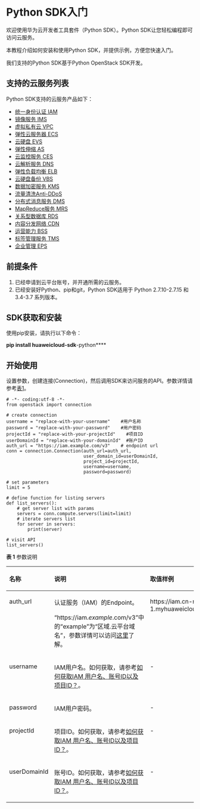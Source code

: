 # Python SDK入门<a name="sdk_02_0002"></a>

欢迎使用华为云开发者工具套件（Python SDK）。Python SDK让您轻松编程即可访问云服务。

本教程介绍如何安装和使用Python SDK，并提供示例，方便您快速入门。

我们支持的Python SDK基于Python OpenStack SDK开发。

## 支持的云服务列表<a name="section17155134542410"></a>

Python SDK支持的云服务产品如下：

-   [统一身份认证 IAM](IAM-Python-SDK示例.md)
-   [镜像服务 IMS](IMS-Python-SDK示例.md)
-   [虚拟私有云 VPC](VPC-Python-SDK示例.md)
-   [弹性云服务器 ECS](ECS-Python-SDK示例.md)
-   [云硬盘 EVS](EVS-Python-SDK示例.md)
-   [弹性伸缩 AS](AS-Python-SDK示例.md)
-   [云监控服务 CES](CES-Python-SDK示例.md)
-   [云解析服务 DNS](DNS-Python-SDK示例.md)
-   [弹性负载均衡 ELB](ELB-Python-SDK示例.md)
-   [云硬盘备份 VBS](VBS-Python-SDK示例.md)
-   [数据加密服务 KMS](KMS-Python-SDK示例.md)
-   [流量清洗Anti-DDoS](Anti-DDoS-Python-SDK示例.md)
-   [分布式消息服务 DMS](DMS-Python-SDK示例.md)
-   [MapReduce服务 MRS](MRS-Python-SDK示例.md)
-   [关系型数据库 RDS](RDS-Python-SDK示例.md)
-   [内容分发网络 CDN](CDN-Python-SDK示例.md)
-   [运营能力 BSS](BSS-Python-SDK示例.md)
-   [标签管理服务 TMS](TMS-Python-SDK示例.md)
-   [企业管理 EPS](EPS-Python-SDK示例.md)

## 前提条件<a name="section6648223"></a>

1.  已经申请到云平台账号，并开通所需的云服务。
2.  已经安装好Python、pip和git，Python SDK适用于 Python 2.7.10-2.7.15 和 3.4-3.7 系列版本。

## SDK获取和安装<a name="section55709224162346"></a>

使用pip安装，请执行以下命令：

**pip install huaweicloud-sdk**-python****

## 开始使用<a name="section65075345162437"></a>

设置参数，创建连接\(Connection\)，然后调用SDK来访问服务的API。参数详情请参考[表1](#table4561115173218)。

```
# -*- coding:utf-8 -*-
from openstack import connection

# create connection
username = "replace-with-your-username"    #用户名称
password = "replace-with-your-password"    #用户密码
projectId = "replace-with-your-projectId"    #项目ID
userDomainId = "replace-with-your-domainId"  #账户ID
auth_url = "https://iam.example.com/v3"    # endpoint url
conn = connection.Connection(auth_url=auth_url,
                             user_domain_id=userDomainId,
                             project_id=projectId,
                             username=username,
                             password=password)

# set parameters
limit = 5

# define function for listing servers
def list_servers():
    # get server list with params
    servers = conn.compute.servers(limit=limit)
    # iterate servers list
    for server in servers:
        print(server)

# visit API
list_servers()
```

**表 1**  参数说明

<a name="table4561115173218"></a>
<table><thead align="left"><tr id="row12561105113219"><th class="cellrowborder" valign="top" width="15.901590159015901%" id="mcps1.2.4.1.1"><p id="p195611252321"><a name="p195611252321"></a><a name="p195611252321"></a>名称</p>
</th>
<th class="cellrowborder" valign="top" width="39.38393839383938%" id="mcps1.2.4.1.2"><p id="p456145133212"><a name="p456145133212"></a><a name="p456145133212"></a>说明</p>
</th>
<th class="cellrowborder" valign="top" width="44.71447144714472%" id="mcps1.2.4.1.3"><p id="p175619553214"><a name="p175619553214"></a><a name="p175619553214"></a>取值样例</p>
</th>
</tr>
</thead>
<tbody><tr id="row175617593220"><td class="cellrowborder" valign="top" width="15.901590159015901%" headers="mcps1.2.4.1.1 "><p id="p791817161131"><a name="p791817161131"></a><a name="p791817161131"></a>auth_url</p>
</td>
<td class="cellrowborder" valign="top" width="39.38393839383938%" headers="mcps1.2.4.1.2 "><p id="p082312211563"><a name="p082312211563"></a><a name="p082312211563"></a>认证服务（IAM）的Endpoint。</p>
<p id="zh-cn_topic_0121671869_li10140171754817p0"><a name="zh-cn_topic_0121671869_li10140171754817p0"></a><a name="zh-cn_topic_0121671869_li10140171754817p0"></a>“https://iam.<em id="i86181317204018"><a name="i86181317204018"></a><a name="i86181317204018"></a>example</em>.com/v3”中的“example”为“区域.云平台域名”，参数详情可以访问<a href="https://developer.huaweicloud.com/endpoint?iam" target="_blank" rel="noopener noreferrer">这里</a>了解。</p>
</td>
<td class="cellrowborder" valign="top" width="44.71447144714472%" headers="mcps1.2.4.1.3 "><p id="p105621519321"><a name="p105621519321"></a><a name="p105621519321"></a>https://iam.cn-north-1.myhuaweicloud.com/v3</p>
</td>
</tr>
<tr id="row15341439173619"><td class="cellrowborder" valign="top" width="15.901590159015901%" headers="mcps1.2.4.1.1 "><p id="p1335739143615"><a name="p1335739143615"></a><a name="p1335739143615"></a>username</p>
</td>
<td class="cellrowborder" valign="top" width="39.38393839383938%" headers="mcps1.2.4.1.2 "><p id="p035113933616"><a name="p035113933616"></a><a name="p035113933616"></a>IAM用户名。如何获取，请参考<a href="如何获取IAM-用户名-账号ID以及项目ID.md">如何获取IAM 用户名、账号ID以及项目ID？</a>。</p>
</td>
<td class="cellrowborder" valign="top" width="44.71447144714472%" headers="mcps1.2.4.1.3 "><p id="p193510394368"><a name="p193510394368"></a><a name="p193510394368"></a>-</p>
</td>
</tr>
<tr id="row1412173620369"><td class="cellrowborder" valign="top" width="15.901590159015901%" headers="mcps1.2.4.1.1 "><p id="p5413183633617"><a name="p5413183633617"></a><a name="p5413183633617"></a>password</p>
</td>
<td class="cellrowborder" valign="top" width="39.38393839383938%" headers="mcps1.2.4.1.2 "><p id="p241353603618"><a name="p241353603618"></a><a name="p241353603618"></a>IAM用户密码。</p>
</td>
<td class="cellrowborder" valign="top" width="44.71447144714472%" headers="mcps1.2.4.1.3 "><p id="p541383613368"><a name="p541383613368"></a><a name="p541383613368"></a>-</p>
</td>
</tr>
<tr id="row1656275163214"><td class="cellrowborder" valign="top" width="15.901590159015901%" headers="mcps1.2.4.1.1 "><p id="p993913484"><a name="p993913484"></a><a name="p993913484"></a>projectId</p>
</td>
<td class="cellrowborder" valign="top" width="39.38393839383938%" headers="mcps1.2.4.1.2 "><p id="p664771152820"><a name="p664771152820"></a><a name="p664771152820"></a>项目ID。如何获取，请参考<a href="如何获取IAM-用户名-账号ID以及项目ID.md">如何获取IAM 用户名、账号ID以及项目ID？</a>。</p>
</td>
<td class="cellrowborder" valign="top" width="44.71447144714472%" headers="mcps1.2.4.1.3 "><p id="p2056295203213"><a name="p2056295203213"></a><a name="p2056295203213"></a>-</p>
</td>
</tr>
<tr id="row856217512326"><td class="cellrowborder" valign="top" width="15.901590159015901%" headers="mcps1.2.4.1.1 "><p id="p656217518325"><a name="p656217518325"></a><a name="p656217518325"></a>userDomainId</p>
</td>
<td class="cellrowborder" valign="top" width="39.38393839383938%" headers="mcps1.2.4.1.2 "><p id="p856285113212"><a name="p856285113212"></a><a name="p856285113212"></a><span>账号ID。</span>如何获取，请参考<a href="如何获取IAM-用户名-账号ID以及项目ID.md">如何获取IAM 用户名、账号ID以及项目ID？</a>。</p>
</td>
<td class="cellrowborder" valign="top" width="44.71447144714472%" headers="mcps1.2.4.1.3 "><p id="p25628523215"><a name="p25628523215"></a><a name="p25628523215"></a>-</p>
</td>
</tr>
</tbody>
</table>

